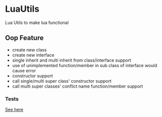 # LuaUtils

Lua Utils to make lua functional

## Oop Feature

* create new class
* create new interface
* single inherit and multi inherit from class/interface support
* use of unimplemented function/member in sub class of interface would cause error
* constructor support
* call single/multi super class' constructor support
* call multi super classes' conflict name function/member support

### Tests

[See here](https://github.com/Jennal/LuaUtils/tests/testOop.lua)
